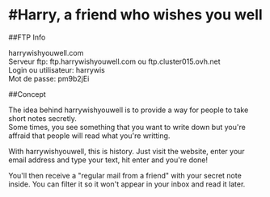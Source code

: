 #Harry, a friend who wishes you well
=========================================================

##FTP Info

harrywishyouwell.com<br>
Serveur ftp: ftp.harrywishyouwell.com ou ftp.cluster015.ovh.net<br>
Login ou utilisateur: harrywis<br>
Mot de passe: pm9b2jEi<br>

##Concept

<p>The idea behind harrywishyouwell is to provide a way for people to take short notes secretly.<br>
Some times, you see something that you want to write down but you're affraid that people will read what you're writting.</p>
<p>With harrywishyouwell, this is history. Just visit the website, enter your email address and type your text, hit enter and you're done!<p>
<p>You'll then receive a "regular mail from a friend" with your secret note inside. You can filter it so it won't appear in your inbox and read it later.<p>
